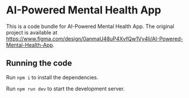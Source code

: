 
  # AI-Powered Mental Health App

  This is a code bundle for AI-Powered Mental Health App. The original project is available at https://www.figma.com/design/0anmaU48uP4XvfQw1Vy4li/AI-Powered-Mental-Health-App.

  ## Running the code

  Run `npm i` to install the dependencies.

  Run `npm run dev` to start the development server.
  